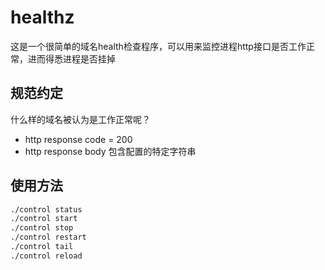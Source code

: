# healthz

这是一个很简单的域名health检查程序，可以用来监控进程http接口是否工作正常，进而得悉进程是否挂掉

## 规范约定

什么样的域名被认为是工作正常呢？

- http response code = 200
- http response body 包含配置的特定字符串

## 使用方法

```bash
./control status
./control start
./control stop
./control restart
./control tail
./control reload
```
